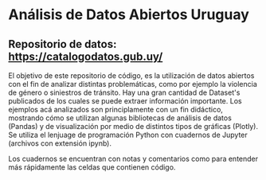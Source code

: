 # Análisis de Datos Abiertos Uruguay
## Repositorio de datos: https://catalogodatos.gub.uy/
El objetivo de este repositorio de código, es la utilización de datos abiertos con el fin de analizar distintas problemáticas, como por ejemplo la violencia de género o siniestros de tránsito. Hay una gran cantidad de Dataset's publicados de los cuales se puede extraer información importante.
Los ejemplos acá analizados son principlamente con un fin didáctico, mostrando cómo se utilizan algunas bibliotecas de análisis de datos (Pandas) y de visualización por medio de distintos tipos de gráficas (Plotly). Se utiliza el lenjuage de programación Python con cuadernos de Jupyter (archivos con extensión ipynb).

Los cuadernos se encuentran con notas y comentarios como para entender más rápidamente las celdas que contienen código.
